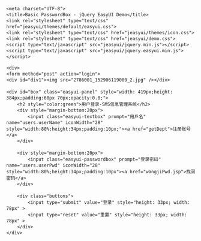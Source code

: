 
<html>
<head>
<style type="text/css">
	div#div1{ 
	position:fixed; 
	top:0; 
	left:0; 
	bottom:0; 
	right:0; 
	z-index:-1; 
	} 
	
	div#div1 > img { 
	height:100%; 
	width:100%; 
	border:0; 
	}
	 
	div#box {
	height: 280px;
	width: 200px;
	margin-top: -200px;
	margin-left: -200px;
	position: absolute;
	left: 50%;
	top: 50%;
	background-color:#ccc;
	}
	.buttons {
	TEXT-ALIGN: center; PADDING-BOTTOM: 20px; PADDING-LEFT: 0px; PADDING-RIGHT: 0px; PADDING-TOP: 20px
	}
	
</style>


 
    <meta charset="UTF-8">
    <title>Basic PasswordBox - jQuery EasyUI Demo</title>
    <link rel="stylesheet" type="text/css" href="jeasyui/themes/default/easyui.css">
    <link rel="stylesheet" type="text/css" href="jeasyui/themes/icon.css">
    <link rel="stylesheet" type="text/css" href="jeasyui/demo.css">
    <script type="text/javascript" src="jeasyui/jquery.min.js"></script>
    <script type="text/javascript" src="jeasyui/jquery.easyui.min.js"></script>
</head>
<body>

	<div>
	<form method="post" action="login">
    <div id="div1"><img src="2786001_152906119000_2.jpg" /></div> 
    
    <div id="box" class="easyui-panel" style="width: 419px;height: 384px;padding:60px 70px;opacity:0.8;">
    	<h2 style="color:green">用户登录-SMS信息管理系统</h2>
        <div style="margin-bottom:20px">
            <input class="easyui-textbox" prompt="用戶名" name="users.userName" iconWidth="28" style="width:80%;height:34px;padding:10px;"><a href="getDept">注册账号</a>
        </div>
        
        <div style="margin-bottom:20px">
            <input class="easyui-passwordbox" prompt="登录密码" name="users.userPwd" iconWidth="28" style="width:80%;height:34px;padding:10px"><a href="wangjiPwd.jsp">找回密码</a>
        </div>
        
       	<div class="buttons"> 
       		<input type="submit" value="登录" style="height: 33px; width: 78px" > 
       		<input type="reset" value="重置" style="height: 33px; width: 78px" > 
       	</div>
	</div>
	
    
</form>
    

